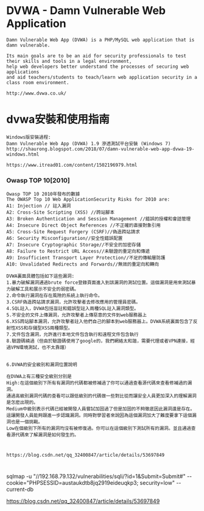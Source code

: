
# DVWA - Damn Vulnerable Web Application
```
Damn Vulnerable Web App (DVWA) is a PHP/MySQL web application that is damn vulnerable. 

Its main goals are to be an aid for security professionals to test their skills and tools in a legal environment, 
help web developers better understand the processes of securing web applications 
and aid teachers/students to teach/learn web application security in a class room environment.

http://www.dvwa.co.uk/
```

# dvwa安裝和使用指南
```
Windows版安裝過程:
Damn Vulnerable Web App (DVWA) 1.9 滲透測試平台安裝 (Windows 7)
http://shaurong.blogspot.com/2018/07/damn-vulnerable-web-app-dvwa-19-windows.html

https://www.itread01.com/content/1502196979.html

```
### Owasp TOP 10[2010]
```
Owasp TOP 10 2010年發布的數據
The OWASP Top 10 Web ApplicationSecurity Risks for 2010 are:
A1: Injection // 註入漏洞
A2: Cross-Site Scripting (XSS) //跨站腳本
A3: Broken Authentication and Session Management //錯誤的授權和會話管理
A4: Insecure Direct Object References //不正確的直接對象引用
A5: Cross-Site Request Forgery (CSRF)//偽造跨站請求
A6: Security Misconfiguration//安全性錯誤配置
A7: Insecure Cryptographic Storage//不安全的加密存儲
A8: Failure to Restrict URL Access//未驗證的重定向和傳遞
A9: Insufficient Transport Layer Protection//不足的傳輸層防護
A10: Unvalidated Redirects and Forwards//無效的重定向和轉向
```
```
DVWA裏面具體包括如下這些漏洞:
1.暴力破解漏洞通過brute force登錄頁面進入到該漏洞的測試位置。這個漏洞是用來測試暴力破解工具和展示不安全的弱密碼。
2.命令執行漏洞在存在風險的系統上執行命令。
3.CSRF偽造跨站請求漏洞，允許攻擊者去修改應用的管理員密碼。
4.SQL註入，DVWA包括盲註和錯誤型註入兩種SQL註入漏洞類型。
5.不安全的文件上傳漏洞，允許攻擊者上傳惡意的文件到web服務器上
6.XSS跨站腳本漏洞，允許攻擊者註入他們自己的腳本到web服務器上。DVWA系統裏面包含了反射性XSS和存儲型XSS兩種類型。
7.文件包含漏洞，允許進行本地文件包含執行和遠程文件包含執行
8.驗證碼繞過（但由於驗證碼使用了google的，我們網絡太和諧，需要代理或者VPN連接，經過VPN環境測試，也不太靠譜）


6.DVWA的安全級別和漏洞位置說明

在DVWA上有三種安全級別分別是
High:在這個級別下所有有漏洞的代碼都被修補過了你可以通過查看源代碼來查看修補過的漏洞。
通過高級別漏洞代碼的查看可以跟低級別的代碼做一些對比從而讓安全人員更加深入的理解漏洞是怎麽出現的。
Medium中級別表示代碼已經被開發人員嘗試加固過了但是加固的不夠徹底因此漏洞還是存在。
這讓開發人員能夠跟進一步認識漏洞。同時對學習者來說因為這個漏洞加大了難度要拿下這個漏洞也是一個挑戰。
Low在個級別下所有的漏洞均沒有被修復過。你可以在這個級別下測試所有的漏洞。並且通過查看源代碼來了解漏洞是如何發生的。
```


# 
```
https://blog.csdn.net/qq_32400847/article/details/53697849
```

# 

sqlmap -u "//192.168.79.132/vulnerabilities/sqli/?id=1&Submit=Submit#" --cookie="PHPSESSID=austaukdtb8jq2919eideuqkp3; security=low" --current-db

https://blog.csdn.net/qq_32400847/article/details/53697849
